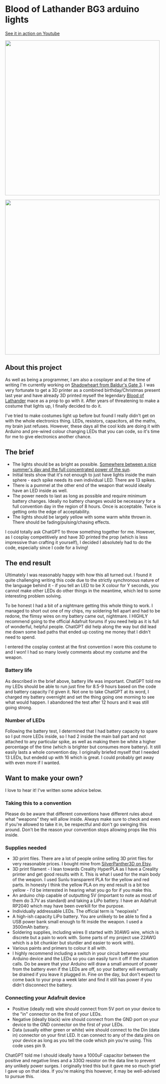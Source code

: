 # Blood of Lathander BG3 arduino lights

[See it in action on Youtube](https://www.youtube.com/shorts/zHxYY-EACBM)

[<img src="https://imgur.com/61Io7Xb.jpg" width=500/>](https://imgur.com/a/tQtlB1w)

[<img src="https://imgur.com/SnlP3ev.jpg" width=500/>](https://imgur.com/SnlP3ev)

## About this project

As well as being a programmer, I am also a cosplayer and at the time of writing I'm currently working on [Shadowheart from Baldur's Gate 3](https://bg3.wiki/wiki/File:Shadowheart_Unarmed_Model.webp). I was very fortunate to get a 3D printer as a combined birthday/Christmas present last year and have already 3D printed myself the legendary [Blood of Lathander](https://bg3.wiki/wiki/File:Blood_of_Lathander_Quest.jpg) mace as a prop to go with it. After years of threatening to make a costume that lights up, I finally decided to do it.

I've tried to make costumes light up before but found I really didn't get on with the whole electronics thing. LEDs, resistors, capacitors, all the maths, my brain just refuses. However, these days all the cool kids are doing it with Arduino and pre-wired colour changing LEDs that you can code, so it's time for me to give electronics another chance.

## The brief

- The lights should be as bright as possible. [Somewhere between a nice summer's day and the full concentrated power of the sun](https://www.youtube.com/watch?v=cA6yF9M70zM).
- Initial tests show that it's not enough to just have lights inside the main sphere - each spike needs its own individual LED. There are 13 spikes.
- There is a pummel at the other end of the weapon that would ideally have an LED inside as well.
- The power needs to last as long as possible and require minimum battery changes. Ideally no battery changes would be necessary for a full convention day in the region of 8 hours. Once is acceptable. Twice is getting onto the edge of acceptability.
- The lights should be largely yellow with some warm white thrown in. There should be fading/pulsing/chasing effects.

I could totally ask ChatGPT to throw something together for me. However, as I cosplay competitively and have 3D printed the prop (which is less impressive than crafting it yourself), I decided I absolutely had to do the code, especially since I code for a living!

## The end result

Ultimately I was reasonably happy with how this all turned out. I found it quite challenging writing this code due to the strictly synchronous nature of the language behind it - if you tell an LED to be X colour for Y seconds, you cannot make other LEDs do other things in the meantime, which led to some interesting problem solving.

To be honest I had a bit of a nightmare getting this whole thing to work. I managed to short out one of my chips, my soldering fell apart and had to be redone, the flimsy wires on my battery came out, nightmare. I HIGHLY recommend going to the official Adafruit forums if you need help as it is full of wonderful, helpful people. ChatGPT did help along the way but did lead me down some bad paths that ended up costing me money that I didn't need to spend.

I entered the cosplay contest at the first convention I wore this costume to and I won! I had so many lovely comments about my costume and the weapon.

### Battery life

As described in the brief above, battery life was important. ChatGPT told me my LEDs should be able to run just fine for 8.5-9 hours based on the code and battery capacity I'd given it. Not one to take ChatGPT at its word, I charged my battery overnight and set the thing going one morning to see what would happen. I abandoned the test after 12 hours and it was still going strong.

### Number of LEDs

Following the battery test, I determined that I had battery capacity to spare so I put more LEDs inside, so I had 2 inside the main ball part and not attached to any particular spike, as well as making them be white a higher percentage of the time (which is brighter but consumes more battery). It still easily lasts a whole convention day. I originally briefed myself that I needed 13 LEDs, but endedd up with 16 which is great. I could probably get away with even more if I wanted.

## Want to make your own?

I love to hear it! I've written some advice below.

### Taking this to a convention

Please do be aware that different conventions have different rules about what "weapons" they will allow inside. Always make sure to check and even if you're allowed to take it in, be respectful and don't go swinging this around. Don't be the reason your convention stops allowing props like this inside.

### Supplies needed

- 3D print files. There are a lot of people online selling 3D print files for very reasonable prices. I bought mine from [SilverPanther3D on Etsy](https://www.etsy.com/uk/listing/1891570389/fantasy-blood-of-lathander-mace-baldurs).
- 3D print filament - I lean towards Creality HyperPLA as I have a Creality printer and get good results with it. This is what I used for the main body of the weapon. I used Sunlu transparent PLA for the yellow and red parts. In honesty I think the yellow PLA on my end result is a bit too yellow - I'd be interested in hearing what you go for if you make this.
- An arduino chip capable of outputting 5V (important to note as most of them do 3.7V as standard) and taking a LiPo battery. I have an Adafruit RP2040 which may have been overkill for the purpose.
- Individually addressable LEDs. The official term is "neopixels"
- A high-ish capacity LiPo battery. You are unlikely to be able to find a USB power bank small enough to fit inside the weapon. I used a 3500mAh battery.
- Soldering supplies, including wires (I started with 30AWG wire, which is discrete but a pain to work with. Some parts of my project use 22AWG which is a bit chunkier but sturdier and easier to work with).
- Various paints and primers to colour it all with.
- I highly recommend including a switch in your circuit between your Arduino device and the LEDs so you can easily turn it off if the situation calls. Do be aware that your Arduino will draw a small amount of power from the battery even if the LEDs are off, so your battery will eventually be drained if you leave it plugged in. Fine on the day, but don't expect to come back to your prop a week later and find it still has power if you didn't disconnect the battery.

### Connecting your Adafruit device

- Positive (ideally red) wire should connect from 5V port on your device to the "in" connector on the first of your LEDs.
- Negative (ideally black) wire should connect from the GND port on your device to the GND connector on the first of your LEDs.
- Data (usually either green or white) wire should connect to the Din (data in) connector on your first LED. It can connect to any of the data pins on your device as long as you tell the code which pin you're using. This code uses pin 9.

ChatGPT told me I should ideally have a 1000uF capacitor between the positive and negative lines and a 330Ω resistor on the data line to prevent any unlikely power surges. I originally tried this but it gave me so much grief I gave up on that idea. If you're making this however, it may be well-advised to pursue this.
